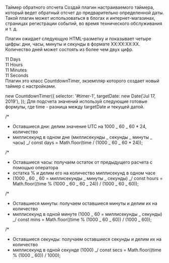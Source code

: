 Таймер обратного отсчета Создай плагин настраиваемого таймера, который ведет
обратный отсчет до предварительно определенной даты. Такой плагин может
использоваться в блогах и интернет-магазинах, страницах регистрации событий, во
время технического обслуживания и т. д.

Плагин ожидает следующую HTML-разметку и показывает четыре цифры: дни, часы,
минуты и секунды в формате XX:XX:XX:XX. Количество дней может состоять из более
чем двух цифр.

<div class="timer" id="timer-1">
  <div class="field">
    <span class="value" data-value="days">11</span>
    <span class="label">Days</span>
  </div>

  <div class="field">
    <span class="value" data-value="hours">11</span>
    <span class="label">Hours</span>
  </div>

  <div class="field">
    <span class="value" data-value="mins">11</span>
    <span class="label">Minutes</span>
  </div>

  <div class="field">
    <span class="value" data-value="secs">11</span>
    <span class="label">Seconds</span>
  </div>
</div>
Плагин это класс CountdownTimer, экземпляр которого создает новый таймер с настройками.

new CountdownTimer({ selector: '#timer-1', targetDate: new Date('Jul 17, 2019'),
}); Для подсчета значений используй следующие готовые формулы, где time -
разница между targetDate и текущей датой.

/\*

- Оставшиеся дни: делим значение UTC на 1000 _ 60 _ 60 \* 24, количество
- миллисекунд в одном дне (миллисекунды _ секунды _ минуты _ часы) _/ const days
  = Math.floor(time / (1000 _ 60 _ 60 \* 24));

/\*

- Оставшиеся часы: получаем остаток от предыдущего расчета с помощью оператора
- остатка % и делим его на количество миллисекунд в одном часе
- (1000 _ 60 _ 60 = миллисекунды _ минуты _ секунды) _/ const hours =
  Math.floor((time % (1000 _ 60 _ 60 _ 24)) / (1000 _ 60 _ 60));

/\*

- Оставшиеся минуты: получаем оставшиеся минуты и делим их на количество
- миллисекунд в одной минуте (1000 _ 60 = миллисекунды _ секунды) _/ const mins
  = Math.floor((time % (1000 _ 60 _ 60)) / (1000 _ 60));

/\*

- Оставшиеся секунды: получаем оставшиеся секунды и делим их на количество
- миллисекунд в одной секунде (1000) _/ const secs = Math.floor((time % (1000 _
  60)) / 1000);
